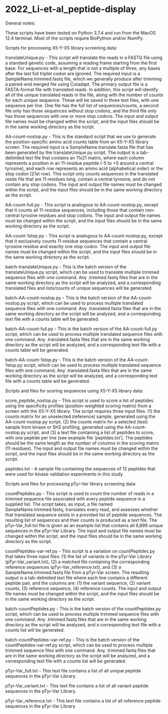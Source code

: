 # 2022_Li-et-al_peptide-display

General notes:

These scripts have been tested on Python 3.7.4 and run from the MacOS 12.4 terminal. Most of the scripts require BioPython and/or NumPy.


Scripts for processing X5-Y-X5 library screening data:

translateUnique.py - This script will translate the reads in a FASTQ file using a standard genetic code, assuming a reading frame starting from the first base. For sequences with a length that is not a multiple of three, any bases after the last full triplet codon are ignored. The required input is a SampleName.trimmed.fastq file, which we generally produce after trimming a paired-end merged file using Cutadapt. The primary output file is a FASTA-format file with translated reads. In addition, this script will identify all of the unique translated reads in the file, along with the number of counts for each unique sequence. These will be saved in three text files, with one sequence per line. One file has the full list of sequences/counts, a second file only has those sequences without stop codons, and the third file only has those sequences with one or more stop codons. The input and output file names must be changed within the script, and the input files should be in the same working directory as the script.

AA-count-nostop.py - This is the standard script that we use to generate the position-specific amino acid counts table from an X5-Y-X5 library screen. The required input is a SampleName.translate.fasta file that has been generated by the translateUnique.py script. The output is a tab-delimited text file that contains an 11x21 matrix, where each column represents a position in an 11-residue peptide (-5 to +5 around a central tyrosine), and each row represents an amino acid (alphabetical order) or the stop codon (21st row). This script only counts sequences in the translated reads file that are 11 residues long, contain a central tyrosine, and do not contain any stop codons. The input and output file names must be changed within the script, and the input files should be in the same working directory as the script. 

AA-count-full.py - This script is analogous to AA-count-nostop.py, except that it counts all 11-residue sequences, including those that contain non-central tyrosine residues and stop codons. The input and output file names must be changed within the script, and the input files should be in the same working directory as the script.

AA-count-1stop.py - This script is analogous to AA-count-nostop.py, except that it exclusively counts 11-residue sequences that contain a central tyrosine residue and exactly one stop codon. The input and output file names must be changed within the script, and the input files should be in the same working directory as the script.

batch-translateUnique.py - This is the batch version of the translateUnique.py script, which can be used to translate multiple trimmed sequence files with one command. Any .trimmed.fastq files that are in the same working directory as the script will be analyzed, and a corresponding translated files and lists/counts of unique sequences will be generated.

batch-AA-count-nostop.py - This is the batch version of the AA-count-nostop.py script, which can be used to process multiple translated sequence files with one command. Any .translated.fasta files that are in the same working directory as the script will be analyzed, and a corresponding text file with a counts table will be generated.

batch-AA-count-full.py - This is the batch version of the AA-count-full.py script, which can be used to process multiple translated sequence files with one command. Any .translated.fasta files that are in the same working directory as the script will be analyzed, and a corresponding text file with a counts table will be generated.

batch-AA-count-1stop.py - This is the batch version of the AA-count-1stop.py script, which can be used to process multiple translated sequence files with one command. Any .translated.fasta files that are in the same working directory as the script will be analyzed, and a corresponding text file with a counts table will be generated.


Scripts and files for scoring sequences using X5-Y-X5 library data:

score_peptide_nostop.py - This script is used to score a list of peptides using the specificity profiles (position-weighted scoring matrix) from a screen with the X5-Y-X5 library. The script requires three input files: (1) the counts matrix for an unselected (reference) sample, generated using the AA-count-nostop.py script, (2) the counts matrix for a selected (test) sample from kinase or SH2 profiling, generated using the AA-count-nostop.py script, and (3) a text file containing a list of peptides to score, with one peptide per line (see example file ‘peptides.txt’). The peptides should be the same length as the number of columns in the scoring matrix (11 residues). The input and output file names must be changed within the script, and the input files should be in the same working directory as the script.

peptides.txt - A sample file containing the sequences of 12 peptides that were used for kinase validation experiments in this study.


Scripts and files for processing pTyr-Var library screening data:

countPeptides.py - This script is used to count the number of reads in a trimmed sequence file associated with every peptide sequence in a supplied list. The script takes, as input, a file named SampleName.trimmed.fastq, translates every read, and assesses whether that translated sequence exists in a provided list of peptide sequences. The resulting list of sequences and their counts is produced as a text file. The pTyr-Var_full.txt file is given as an example list that contains all 9,898 unique sequences in the pTyr-Var Library. The input and output file names must be changed within the script, and the input files should be in the same working directory as the script.

countPeptides-var-ref.py - This script is a variation on countPeptides.py that takes three input files: (1) the list of variants in the pTyr-Var Library (pTyr-Var_variant.txt), (2) a matched file containing the corresponding reference sequences (pTyr-Var_reference.txt), and (3) a SampleName.trimmed.fastq file from a pTyr-Var screen. The resulting output is a tab-delimited text file where each line contains a different peptide pair, and the columns are: (1) the variant sequence, (2) variant counts, (3) reference sequence, (4) reference counts. The input and output file names must be changed within the script, and the input files should be in the same working directory as the script.

batch-countPeptides.py - This is the batch version of the countPeptides.py script, which can be used to process multiple trimmed sequence files with one command. Any .trimmed.fastq files that are in the same working directory as the script will be analyzed, and a corresponding text file with a counts list will be generated.

batch-countPeptides-var-ref.py - This is the batch version of the countPeptides-var-ref.py script, which can be used to process multiple trimmed sequence files with one command. Any .trimmed.fastq files that are in the same working directory as the script will be analyzed, and a corresponding text file with a counts list will be generated.

pTyr-Var_full.txt - This text file contains a list of all unique peptide sequences in the pTyr-Var Library.

pTyr-Var_variant.txt - This text file contains a list of all variant peptide sequences in the pTyr-Var Library.

pTyr-Var_reference.txt - This text file contains a list of all reference peptide sequences in the pTyr-Var Library.

